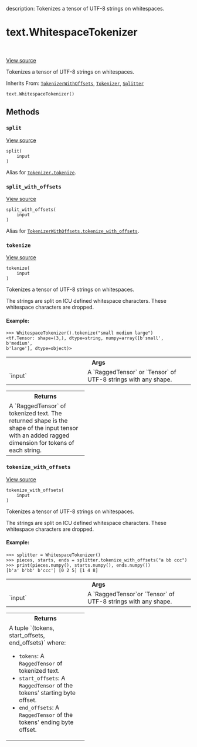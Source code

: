 description: Tokenizes a tensor of UTF-8 strings on whitespaces.

<div itemscope itemtype="http://developers.google.com/ReferenceObject">
<meta itemprop="name" content="text.WhitespaceTokenizer" />
<meta itemprop="path" content="Stable" />
<meta itemprop="property" content="__init__"/>
<meta itemprop="property" content="split"/>
<meta itemprop="property" content="split_with_offsets"/>
<meta itemprop="property" content="tokenize"/>
<meta itemprop="property" content="tokenize_with_offsets"/>
</div>

# text.WhitespaceTokenizer

<!-- Insert buttons and diff -->

<table class="tfo-notebook-buttons tfo-api nocontent" align="left">

</table>

<a target="_blank" href="https://github.com/tensorflow/text/tree/master/tensorflow_text/python/ops/whitespace_tokenizer.py">View
source</a>

Tokenizes a tensor of UTF-8 strings on whitespaces.

Inherits From: [`TokenizerWithOffsets`](../text/TokenizerWithOffsets.md),
[`Tokenizer`](../text/Tokenizer.md), [`Splitter`](../text/Splitter.md)

<pre class="devsite-click-to-copy prettyprint lang-py tfo-signature-link">
<code>text.WhitespaceTokenizer()
</code></pre>

<!-- Placeholder for "Used in" -->

## Methods

<h3 id="split"><code>split</code></h3>

<a target="_blank" href="https://github.com/tensorflow/text/tree/master/tensorflow_text/python/ops/tokenization.py">View
source</a>

<pre class="devsite-click-to-copy prettyprint lang-py tfo-signature-link">
<code>split(
    input
)
</code></pre>

Alias for
<a href="../text/Tokenizer.md#tokenize"><code>Tokenizer.tokenize</code></a>.

<h3 id="split_with_offsets"><code>split_with_offsets</code></h3>

<a target="_blank" href="https://github.com/tensorflow/text/tree/master/tensorflow_text/python/ops/tokenization.py">View
source</a>

<pre class="devsite-click-to-copy prettyprint lang-py tfo-signature-link">
<code>split_with_offsets(
    input
)
</code></pre>

Alias for
<a href="../text/TokenizerWithOffsets.md#tokenize_with_offsets"><code>TokenizerWithOffsets.tokenize_with_offsets</code></a>.

<h3 id="tokenize"><code>tokenize</code></h3>

<a target="_blank" href="https://github.com/tensorflow/text/tree/master/tensorflow_text/python/ops/whitespace_tokenizer.py">View
source</a>

<pre class="devsite-click-to-copy prettyprint lang-py tfo-signature-link">
<code>tokenize(
    input
)
</code></pre>

Tokenizes a tensor of UTF-8 strings on whitespaces.

The strings are split on ICU defined whitespace characters. These whitespace
characters are dropped.

#### Example:

```
>>> WhitespaceTokenizer().tokenize("small medium large")
<tf.Tensor: shape=(3,), dtype=string, numpy=array([b'small', b'medium',
b'large'], dtype=object)>
```

<!-- Tabular view -->
 <table class="responsive fixed orange">
<colgroup><col width="214px"><col></colgroup>
<tr><th colspan="2">Args</th></tr>

<tr>
<td>
`input`
</td>
<td>
A `RaggedTensor` or `Tensor` of UTF-8 strings with any shape.
</td>
</tr>
</table>

<!-- Tabular view -->
 <table class="responsive fixed orange">
<colgroup><col width="214px"><col></colgroup>
<tr><th colspan="2">Returns</th></tr>
<tr class="alt">
<td colspan="2">
A `RaggedTensor` of tokenized text. The returned shape is the shape of the
input tensor with an added ragged dimension for tokens of each string.
</td>
</tr>

</table>

<h3 id="tokenize_with_offsets"><code>tokenize_with_offsets</code></h3>

<a target="_blank" href="https://github.com/tensorflow/text/tree/master/tensorflow_text/python/ops/whitespace_tokenizer.py">View
source</a>

<pre class="devsite-click-to-copy prettyprint lang-py tfo-signature-link">
<code>tokenize_with_offsets(
    input
)
</code></pre>

Tokenizes a tensor of UTF-8 strings on whitespaces.

The strings are split on ICU defined whitespace characters. These whitespace
characters are dropped.

#### Example:

```
>>> splitter = WhitespaceTokenizer()
>>> pieces, starts, ends = splitter.tokenize_with_offsets("a bb ccc")
>>> print(pieces.numpy(), starts.numpy(), ends.numpy())
[b'a' b'bb' b'ccc'] [0 2 5] [1 4 8]
```

<!-- Tabular view -->
 <table class="responsive fixed orange">
<colgroup><col width="214px"><col></colgroup>
<tr><th colspan="2">Args</th></tr>

<tr>
<td>
`input`
</td>
<td>
A `RaggedTensor`or `Tensor` of UTF-8 strings with any shape.
</td>
</tr>
</table>

<!-- Tabular view -->
 <table class="responsive fixed orange">
<colgroup><col width="214px"><col></colgroup>
<tr><th colspan="2">Returns</th></tr>
<tr class="alt">
<td colspan="2">
A tuple `(tokens, start_offsets, end_offsets)` where:

*   `tokens`: A `RaggedTensor` of tokenized text.
*   `start_offsets`: A `RaggedTensor` of the tokens' starting byte offset.
*   `end_offsets`: A `RaggedTensor` of the tokens' ending byte offset. </td>
    </tr>

</table>
